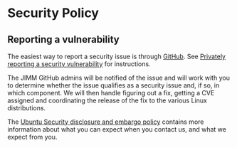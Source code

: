 # Security Policy

## Reporting a vulnerability

The easiest way to report a security issue is through
[GitHub](https://github.com/canonical/jimm/security/advisories/new). See
[Privately reporting a security
vulnerability](https://docs.github.com/en/code-security/security-advisories/guidance-on-reporting-and-writing/privately-reporting-a-security-vulnerability)
for instructions.

The JIMM GitHub admins will be notified of the issue and will work with you
to determine whether the issue qualifies as a security issue and, if so, in
which component. We will then handle figuring out a fix, getting a CVE
assigned and coordinating the release of the fix to the various Linux
distributions.

The [Ubuntu Security disclosure and embargo
policy](https://ubuntu.com/security/disclosure-policy) contains more
information about what you can expect when you contact us, and what we
expect from you.
